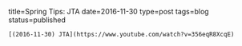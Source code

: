 
title=Spring Tips: JTA
date=2016-11-30
type=post
tags=blog
status=published
~~~~~~
[(2016-11-30) JTA](https://www.youtube.com/watch?v=356eqR8XcqE) 
            